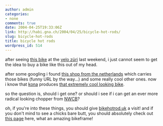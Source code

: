 ```yaml
---
author: admin
categories:
- none
comments: true
date: 2004-04-25T19:33:06Z
link: http://habi.gna.ch/2004/04/25/bicycle-hot-rods/
slug: bicycle-hot-rods
title: bicycle hot rods
wordpress_id: 514
---
```


after seeing [this bike](http://www.bikehotrod.co.uk/kbhr14.html) at the [velo züri](http://www.velozueri.ch/) last weekend, i just cannot seem to get the idea to buy a bike like this out of my head.

after some googling i found [this shop from the netherlands](http://www.fickser.nl/) which carries those bikes (funny URL by the way...) and some really cool other ones.
now i know that [kona](http://www.konaworld.com/) produces [that extremely cool looking bike](http://www.konaworld.com/2k4bikes/2k4_bhr.cfm).

so the question is, should i get one? or should i see if i can get an ever more radical looking chopper from [NWCB](http://www.northwest-chopper-bicycles.com/)?

oh, if you're into these things, you should give [bikehotrod.uk](http://www.bikehotrod.co.uk/) a visit! and if you don't mind to see a chicks bare butt, you should absolutely check out [this page](http://www.fickser.nl/shopfirebikes.htm) here, what an amazing bikeframe!
